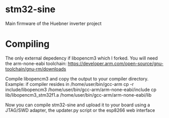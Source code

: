 # stm32-sine
Main firmware of the Huebner inverter project

# Compiling
The only external depedency if libopencm3 which I forked.
You will need the arm-none-eabi toolchain: https://developer.arm.com/open-source/gnu-toolchain/gnu-rm/downloads

Compile libopencm3 and copy the output to your compiler directory.
Example: if compiler resides in /home/user/bin/gcc-arm
cp -r include/libopencm3 /home/user/bin/gcc-arm/arm-none-eabi/include
cp lib/libopencm3_stm32f1.a /home/user/bin/gcc-arm/arm-none-eabi/lib

Now you can compile stm32-sine and upload it to your board using a
JTAG/SWD adapter, the updater.py script or the esp8266 web interface
